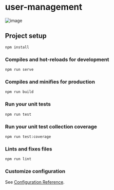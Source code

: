 # user-management
![image](https://user-images.githubusercontent.com/10504635/131302889-03cec3c6-e4ae-4975-a2a7-847d464026bd.png)

## Project setup
```
npm install
```

### Compiles and hot-reloads for development
```
npm run serve
```

### Compiles and minifies for production
```
npm run build
```

### Run your unit tests
```
npm run test
```

### Run your unit test collection coverage
```
npm run test:coverage
```

### Lints and fixes files
```
npm run lint
```

### Customize configuration
See [Configuration Reference](https://cli.vuejs.org/config/).
